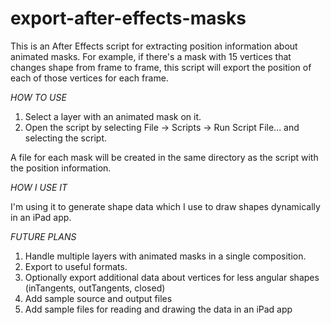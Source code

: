 export-after-effects-masks
==========================

This is an After Effects script for extracting position information about animated masks. For example, if there's a mask with 15 vertices that changes shape from frame to frame, this script will export the position of each of those vertices for each frame.

_HOW TO USE_

1. Select a layer with an animated mask on it.
2. Open the script by selecting File -> Scripts -> Run Script File... and selecting the script.

A file for each mask will be created in the same directory as the script with the position information.

_HOW I USE IT_

I'm using it to generate shape data which I use to draw shapes dynamically in an iPad app.

_FUTURE PLANS_

1. Handle multiple layers with animated masks in a single composition.
2. Export to useful formats.
3. Optionally export additional data about vertices for less angular shapes (inTangents, outTangents, closed)
4. Add sample source and output files
5. Add sample files for reading and drawing the data in an iPad app
